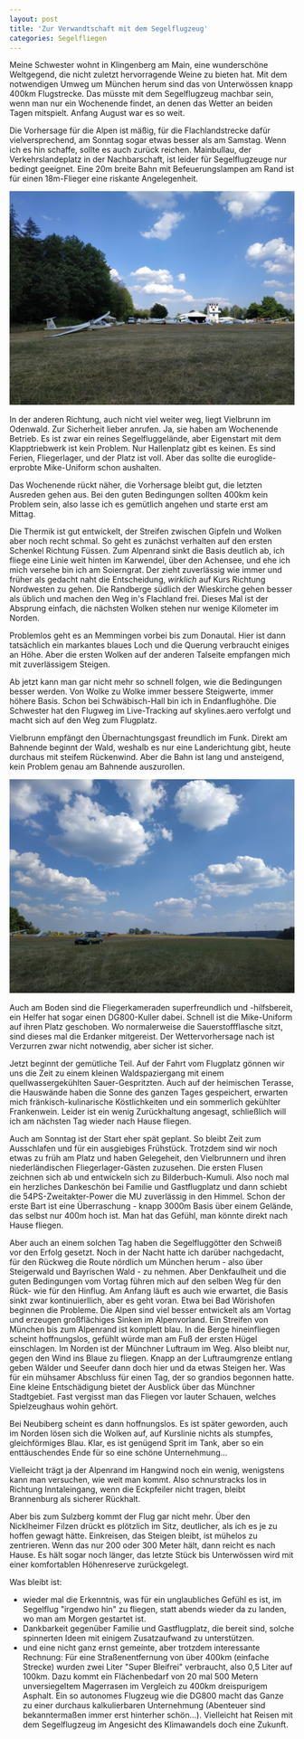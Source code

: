 ```yaml
---
layout: post
title: 'Zur Verwandtschaft mit dem Segelflugzeug'
categories: Segelfliegen
---
```

Meine Schwester wohnt in Klingenberg am Main, eine wunderschöne Weltgegend, die nicht zuletzt hervorragende Weine zu bieten hat.  Mit dem notwendigen Umweg um München herum sind das von Unterwössen knapp 400km Flugstrecke.  Das müsste mit dem Segelflugzeug machbar sein, wenn man nur ein Wochenende findet, an denen das Wetter an beiden Tagen mitspielt. Anfang August war es so weit. 

Die Vorhersage für die Alpen ist mäßig, für die Flachlandstrecke dafür vielversprechend, am Sonntag sogar etwas besser als am Samstag.  Wenn ich es hin schaffe, sollte es auch zurück reichen. Mainbullau, der Verkehrslandeplatz in der Nachbarschaft, ist leider für Segelflugzeuge nur bedingt geeignet.  Eine 20m breite Bahn mit Befeuerungslampen am Rand ist für einen 18m-Flieger eine riskante Angelegenheit.

![Segelfluggelände Vielbrunn im Odenwald](/assets/IMG_20200808_165149.jpg)

In der anderen Richtung, auch nicht viel weiter weg, liegt Vielbrunn im Odenwald.  Zur Sicherheit lieber anrufen.  Ja, sie haben am Wochenende Betrieb.  Es ist zwar ein reines Segelfluggelände, aber Eigenstart mit dem Klapptriebwerk ist kein Problem.  Nur Hallenplatz gibt es keinen. Es sind Ferien, Fliegerlager, und der Platz ist voll.  Aber das sollte die euroglide-erprobte Mike-Uniform schon aushalten.

Das Wochenende rückt näher, die Vorhersage bleibt gut, die letzten Ausreden gehen aus. Bei den guten Bedingungen sollten 400km kein Problem sein, also lasse ich es gemütlich angehen und starte erst am Mittag.

Die Thermik ist gut entwickelt, der Streifen zwischen Gipfeln und Wolken aber noch recht schmal. So geht es zunächst verhalten auf den ersten Schenkel Richtung Füssen. Zum Alpenrand sinkt die Basis deutlich ab, ich fliege eine Linie weit hinten im Karwendel, über den Achensee, und ehe ich mich versehe bin ich am Soierngrat.  Der zieht zuverlässig wie immer und früher als gedacht naht die Entscheidung, _wirklich_ auf Kurs Richtung Nordwesten zu gehen. Die Randberge südlich der Wieskirche gehen besser als üblich und machen den Weg in's Flachland frei. Dieses Mal ist der Absprung einfach, die nächsten Wolken stehen nur wenige Kilometer im Norden.

Problemlos geht es an Memmingen vorbei bis zum Donautal.  Hier ist dann tatsächlich ein markantes blaues Loch und die Querung verbraucht einiges an Höhe.  Aber die ersten Wolken auf der anderen Talseite empfangen mich mit zuverlässigem Steigen.

Ab jetzt kann man gar nicht mehr so schnell folgen, wie die Bedingungen besser werden.  Von Wolke zu Wolke immer bessere Steigwerte, immer höhere Basis. Schon bei Schwäbisch-Hall bin ich in Endanflughöhe.  Die Schwester hat den Flugweg im Live-Tracking auf skylines.aero verfolgt und macht sich auf den Weg zum Flugplatz.
 
Vielbrunn empfängt den Übernachtungsgast freundlich im Funk. Direkt am Bahnende beginnt der Wald, weshalb es nur eine Landerichtung gibt, heute durchaus mit steifem Rückenwind.  Aber die Bahn ist lang und ansteigend, kein Problem genau am Bahnende auszurollen.

![Startstelle am Segelfluggelände Vielbrunn im Odenwald](/assets/IMG_20200808_165203.jpg)

Auch am Boden sind die Fliegerkameraden superfreundlich und -hilfsbereit, ein Helfer hat sogar einen DG800-Kuller dabei. Schnell ist die Mike-Uniform auf ihren Platz geschoben. Wo normalerweise die Sauerstoffflasche sitzt, sind dieses mal die Erdanker mitgereist. Der Wettervorhersage nach ist Verzurren zwar nicht notwendig, aber sicher ist sicher.

Jetzt beginnt der gemütliche Teil.  Auf der Fahrt vom Flugplatz gönnen wir uns die Zeit zu einem kleinen Waldspaziergang mit einem quellwassergekühlten Sauer-Gespritzten.  Auch auf der heimischen Terasse, die Hauswände haben die Sonne des ganzen Tages gespeichert, erwarten mich fränkisch-kulinarische Köstlichkeiten und ein sommerlich gekühlter Frankenwein.  Leider ist ein wenig Zurückhaltung angesagt, schließlich will ich am nächsten Tag wieder nach Hause fliegen.

Auch am Sonntag ist der Start eher spät geplant. So bleibt Zeit zum Ausschlafen und für ein ausgiebiges Frühstück.  Trotzdem sind wir noch etwas zu früh am Platz und haben Gelegeheit, den Vielbrunnern und ihren niederländischen Fliegerlager-Gästen zuzusehen.  Die ersten Flusen zeichnen sich ab und entwickeln sich zu Bilderbuch-Kumuli. Also noch mal ein herzliches Dankeschön bei Familie und Gastflugplatz und dann schiebt die 54PS-Zweitakter-Power die MU zuverlässig in den Himmel.  Schon der erste Bart ist eine Überraschung - knapp 3000m Basis über einem Gelände, das selbst nur 400m hoch ist. Man hat das Gefühl, man könnte direkt nach Hause fliegen.

Aber auch an einem solchen Tag haben die Segelfluggötter den Schweiß vor den Erfolg gesetzt.  Noch in der Nacht hatte ich darüber nachgedacht, für den Rückweg die Route nördlich um München herum - also über Steigerwald und Bayrischen Wald - zu nehmen.  Aber Denkfaulheit und die guten Bedingungen vom Vortag führen mich auf den selben Weg für den Rück- wie für den Hinflug.  Am Anfang läuft es auch wie erwartet, die Basis sinkt zwar kontinuierllich, aber es geht voran. Etwa bei Bad Wörishofen beginnen die Probleme.  Die Alpen sind viel besser entwickelt als am Vortag und erzeugen großflächiges Sinken im Alpenvorland.  Ein Streifen von München bis zum Alpenrand ist komplett blau.  In die Berge hineinfliegen scheint hoffnungslos, gefühlt würde man am Fuß der ersten Hügel einschlagen.  Im Norden ist der Münchner Luftraum im Weg.  Also bleibt nur, gegen den Wind ins Blaue zu fliegen. Knapp an der Luftraumgrenze entlang geben Wälder und Seeufer dann doch hier und da etwas Steigen her. Was für ein mühsamer Abschluss für einen Tag, der so grandios begonnen hatte. Eine kleine Entschädigung bietet der Ausblick über das Münchner Stadtgebiet. Fast vergisst man das Fliegen vor lauter Schauen, welches Spielzeughaus wohin gehört.

Bei Neubiberg scheint es dann hoffnungslos.  Es ist später geworden, auch im Norden lösen sich die Wolken auf, auf Kurslinie nichts als stumpfes, gleichförmiges Blau. Klar, es ist genügend Sprit im Tank, aber so ein enttäuschendes Ende für so eine schöne Unternehmung...

Vielleicht trägt ja der Alpenrand im Hangwind noch ein wenig, wenigstens kann man versuchen, wie weit man kommt.  Also schnurstracks los in Richtung Inntaleingang, wenn die Eckpfeiler nicht tragen, bleibt Brannenburg als sicherer Rückhalt.

Aber bis zum Sulzberg kommt der Flug gar nicht mehr.  Über den Nicklheimer Filzen drückt es plötzlich im Sitz, deutlicher, als ich es je zu hoffen gewagt hätte. Einkreisen, das Steigen bleibt, ist mühelos zu zentrieren.  Wenn das nur 200 oder 300 Meter hält, dann reicht es nach Hause.  Es hält sogar noch länger, das letzte Stück bis Unterwössen wird mit einer komfortablen Höhenreserve zurückgelegt.

Was bleibt ist:

- wieder mal die Erkenntnis, was für ein unglaubliches Gefühl es ist, im Segelflug "irgendwo hin" zu fliegen, statt abends wieder da zu landen, wo man am Morgen gestartet ist. 
- Dankbarkeit gegenüber Familie und Gastflugplatz, die bereit sind, solche spinnerten Ideen mit einigem Zusatzaufwand zu unterstützen.
- und eine nicht ganz ernst gemeinte, aber trotzdem interessante Rechnung:  Für eine Straßenentfernung von über 400km (einfache Strecke) wurden zwei Liter "Super Bleifrei" verbraucht, also 0,5 Liter auf 100km.  Dazu kommt ein Flächenbedarf von 20 mal 500 Metern unversiegeltem Magerrasen im Vergleich zu 400km dreispurigem Asphalt. Ein so autonomes Flugzeug wie die DG800 macht das Ganze zu einer durchaus kalkulierbaren Unternehmung (Abenteuer sind bekanntermaßen immer erst hinterher schön...). Vielleicht hat Reisen mit dem Segelflugzeug im Angesicht des Klimawandels doch eine Zukunft. 
